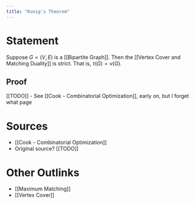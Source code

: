 ```yaml
---
title: "Konig's Theorem"
---
```


# Statement
Suppose $G = (V, E)$ is a [[Bipartite Graph]]. Then the [[Vertex Cover and Matching Duality]] is strict. That is, $\tau(G) = \nu(G)$.
## Proof
[[TODO]] - See [[Cook - Combinatorial Optimization]], early on, but I forget what page

# Sources
- [[Cook - Combinatorial Optimization]]
- Original source? [[TODO]]

# Other Outlinks
- [[Maximum Matching]]
- [[Vertex Cover]]